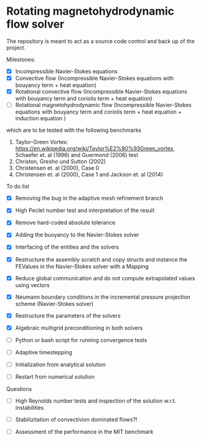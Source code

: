 # Rotating magnetohydrodynamic flow solver
The repository is meant to act as a source code control and back up of the project.

Milestones:
- [x] Incompressible Navier-Stokes equations
- [x] Convective flow (Incompressible Navier-Stokes equations with bouyancy term + heat equation)
- [x] Rotational convective flow (Incompressible Navier-Stokes equations with bouyancy term and coriolis term + heat equation)
- [ ] Rotational magnetohydrodynamic flow (Incompressible Navier-Stokes equations with bouyancy term and coriolis term + heat equation + induction equation )

which are to be tested with the following benchmarks
1. Taylor-Green Vortex: https://en.wikipedia.org/wiki/Taylor%E2%80%93Green_vortex, Schaefer et. al (1996) and Guermond (2006) test
1. Christon, Gresho und Sutton (2002)
1. Christensen et. al (2000), Case 0
1. Christensen et. al (2000), Case 1 and Jackson et. al (2014)

To do list
- [x] Removing the bug in the adaptive mesh refinement branch
- [x] High Peclet number test and interpretation of the result
- [x] Remove hard-coded absolute tolerance
- [x] Adding the buoyancy to the Navier-Stokes solver
- [x] Interfacing of the entities and the solvers
- [x] Restructure the assembly scratch and copy structs and instance the FEValues in the Navier-Stokes solver with a Mapping
- [x] Reduce global communication and do not compute extrapolated values using vectors
- [x] Neumann boundary conditions in the incremental pressure projection scheme (Navier-Stokes solver)
- [x] Restructure the parameters of the solvers
- [x] Algebraic multigrid preconditioning in both solvers
- [ ] Python or bash script for running convergence tests
- [ ] Adaptive timestepping
- [ ] Initialization from analytical solution
- [ ] Restart from numerical solution



Questions
- [ ] High Reynolds number tests and inspection of the solution w.r.t. instabilities
- [ ] Stabilizitation of convectivion dominated flows?!
- [ ] Assessment of the performance in the MIT benchmark

